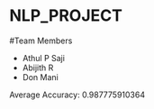 # NLP_PROJECT

#Team Members
* Athul P Saji
* Abijith R
* Don Mani

Average Accuracy:  0.987775910364
